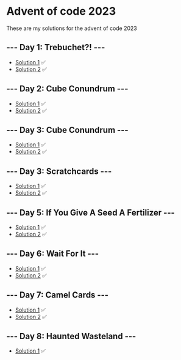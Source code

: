 # Advent of code 2023
These are my solutions for the advent of code 2023
## --- Day 1: Trebuchet?! ---
- [Solution 1](/day-1/part-1/trebuchet-1.ts) ✅
- [Solution 2](/day-1/part-2/trebuchet-2.ts) ✅
## --- Day 2: Cube Conundrum ---
- [Solution 1](/day-2/part-1/cube-conundrum.ts) ✅
- [Solution 2](/day-2/part-2/cube-conundrum.ts) ✅
## --- Day 3: Cube Conundrum ---
- [Solution 1](/day-3/part-1/gear-ratios.ts) ✅
- [Solution 2](/day-3/part-2/gear-ratios.ts) ✅
## --- Day 3: Scratchcards ---
- [Solution 1](/day-4/part-1/scratchcards.ts) ✅
- [Solution 2](/day-4/part-2/scratchcards.ts) ✅
## --- Day 5: If You Give A Seed A Fertilizer ---
- [Solution 1](/day-5/part-1/if-you-give-a-seed-a-fertilizer.ts) ✅
- [Solution 2](/day-5/part-2/if-you-give-a-seed-a-fertilizer.ts) ✅
## --- Day 6: Wait For It ---
- [Solution 1](/day-6/part-1/wait-for-it.ts) ✅
- [Solution 2](/day-6/part-2/wait-for-it.ts) ✅
## --- Day 7: Camel Cards ---
- [Solution 1](/day-7/part-1/camel-cards.ts) ✅
- [Solution 2](/day-7/part-2/camel-cards.ts) ✅
## --- Day 8: Haunted Wasteland ---
- [Solution 1](/day-8/part-1/haunted-wateland.ts) ✅